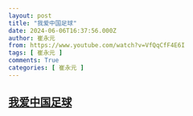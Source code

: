```yaml
---
layout: post
title: "我爱中国足球"
date: 2024-06-06T16:37:56.000Z
author: 崔永元
from: https://www.youtube.com/watch?v=VfQqCfF4E6I
tags: [ 崔永元 ]
comments: True
categories: [ 崔永元 ]
---
```

<!--1717691876000-->
[我爱中国足球](https://www.youtube.com/watch?v=VfQqCfF4E6I)
------

<div>

</div>
